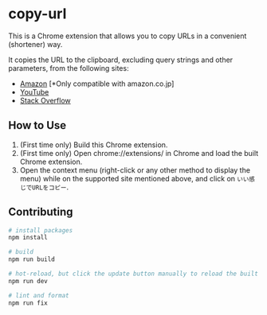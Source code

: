 # copy-url
This is a Chrome extension that allows you to copy URLs in a convenient (shortener) way. 

It copies the URL to the clipboard, excluding query strings and other parameters, from the following sites:

- [Amazon](https://www.amazon.co.jp/) [*Only compatible with amazon.co.jp]
- [YouTube](https://www.youtube.com/)
- [Stack Overflow](https://stackoverflow.com/)


## How to Use
1. (First time only) Build this Chrome extension.
1. (First time only) Open chrome://extensions/ in Chrome and load the built Chrome extension.
1. Open the context menu (right-click or any other method to display the menu) while on the supported site mentioned above, and click on `いい感じでURLをコピー`.

## Contributing

```bash
# install packages
npm install

# build
npm run build
```

```bash
# hot-reload, but click the update button manually to reload the built extension on the browser
npm run dev
```

```bash
# lint and format
npm run fix
```
